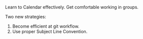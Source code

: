 Learn to Calendar effectively.
Get comfortable working in groups.

Two new strategies:
  1. Become efficient at git workflow.
  2. Use proper Subject Line Convention.

